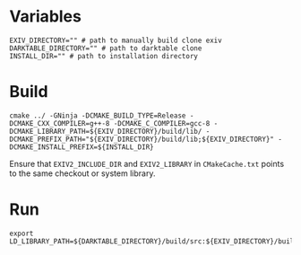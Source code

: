 # Variables

```
EXIV_DIRECTORY="" # path to manually build clone exiv
DARKTABLE_DIRECTORY="" # path to darktable clone
INSTALL_DIR="" # path to installation directory
```

# Build

```
cmake ../ -GNinja -DCMAKE_BUILD_TYPE=Release -DCMAKE_CXX_COMPILER=g++-8 -DCMAKE_C_COMPILER=gcc-8 -DCMAKE_LIBRARY_PATH=${EXIV_DIRECTORY}/build/lib/ -DCMAKE_PREFIX_PATH="${EXIV_DIRECTORY}/build/lib;${EXIV_DIRECTORY}" -DCMAKE_INSTALL_PREFIX=${INSTALL_DIR}
```

Ensure that ```EXIV2_INCLUDE_DIR``` and ```EXIV2_LIBRARY``` in ```CMakeCache.txt``` points to the same checkout or system library.


# Run
```
export LD_LIBRARY_PATH=${DARKTABLE_DIRECTORY}/build/src:${EXIV_DIRECTORY}/build/lib/
```

